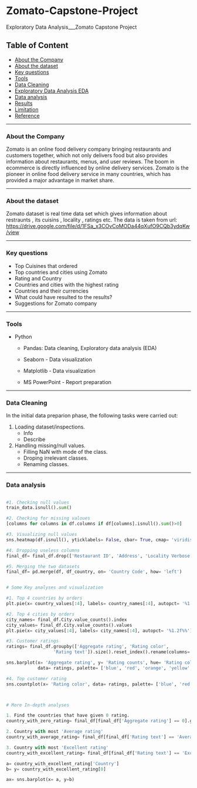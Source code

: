 # Zomato-Capstone-Project
Exploratory Data Analysis___Zomato Capstone Project

## Table of Content

 - [About the Company](#about-the-company)
 - [About the dataset](#about-the-dataset)
 - [Key questions](#key-questions)
 - [Tools](#tools)
 - [Data Cleaning](#data-cleaning)
 - [Exploratory Data Analysis EDA](#exploratory-data-analysis-eda)
 - [Data analysis](#data-analysis)
 - [Results](#results)
 - [Limitation](#limitation)
 - [Reference](#reference)

 ---

### About the Company

Zomato is an online food delivery company bringing restaurants and customers together, which not only delivers food but also provides information about restaurants, menus, and user reviews.
The boom in ecommerce is directly influenced by online delivery services.
Zomato is the pioneer in online food delivery service in many countries, which has provided a major advantage in market share.

 ---

### About the dataset
Zomato dataset is real time data set which gives information about restraunts , its cuisins , locality , ratings etc.
The data is taken from url: https://drive.google.com/file/d/1FSa_x3COvCoMODa44qXufO9CQb3ydqKw/view

 ---

### Key questions

- Top Cuisines that ordered
- Top countries and cities using Zomato
- Rating and Country
- Countries and cities with the highest rating
- Countries and their currencies
- What could have resulted to the results?
- Suggestions for Zomato company

 ---

### Tools

- Python
  - Pandas: Data cleaning, Exploratory data analysis (EDA)

  - Seaborn - Data visualization

  - Matplotlib - Data visualization

  - MS PowerPoint - Report preparation

---

### Data Cleaning

In the initial data preparion phase, the following tasks were carried out:

1. Loading dataset/inspections.
     - Info
     - Describe
2. Handling missing/null values.
   - Filling NaN with mode of the class.
   - Droping irrelevant classes.
   - Renaming classes.
 
---

### Data analysis

``` python

#1. Checking null values
train_data.isnull().sum()

#2. Checking for missing valoues
[columns for columns in df.columns if df[columns].isnull().sum()>0]

#3. Visualizing null values
sns.heatmap(df.isnull(), yticklabels= False, cbar= True, cmap= 'viridis')

#4. Dropping useless columns
final_df= final_df.drop(['Restaurant ID', 'Address', 'Locality Verbose', 'Longitude', 'Latitude'], axis= 1)

#5. Merging the two datasets
final_df= pd.merge(df, df_country, on= 'Country Code', how= 'left')


# Some Key analyses and visualization

#1. Top 4 countries by orders
plt.pie(x= country_values[:4], labels= country_names[:4], autopct= '%1.2f%%', pctdistance= 0.6)

#2. Top 4 cities by orders
city_names= final_df.City.value_counts().index
city_values= final_df.City.value_counts().values
plt.pie(x= city_values[:4], labels= city_names[:4], autopct= '%1.2f%%')

#3. Customer ratings
ratings= final_df.groupby(['Aggregate rating', 'Rating color', 
                  'Rating text']).size().reset_index().rename(columns= {0:'Rating counts'})

sns.barplot(x= 'Aggregate rating', y= 'Rating counts', hue= 'Rating color', 
            data= ratings, palette= ['blue', 'red', 'orange', 'yellow', 'green', 'green'])

#4. Top customer rating
sns.countplot(x= 'Rating color', data= ratings, palette= ['blue', 'red', 'orange', 'yellow', 'green', 'green'])



# More In-depth analyses

1. Find the countries that have given 0 rating.
country_with_zero_rating= final_df[final_df['Aggregate rating'] == 0].groupby(['Country']).size().reset_index()

2. Country with most 'Average rating'
country_with_average_rating= final_df[final_df['Rating text'] == 'Average'].groupby(['Country']).size().reset_index()

3. Country with most 'Excellent rating'
country_with_excellent_rating= final_df[final_df['Rating text'] == 'Excellent'].groupby(['Country']).size().reset_index()

a= country_with_excellent_rating['Country']
b= y= country_with_excellent_rating[0]

ax= sns.barplot(x= a, y=b)

```
